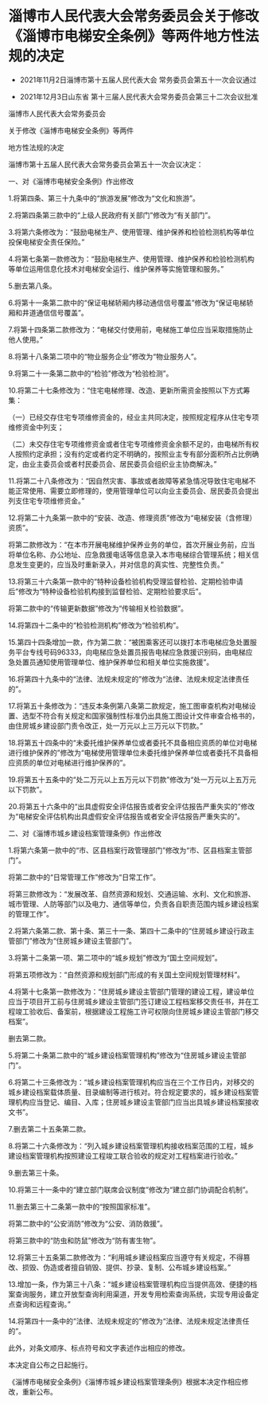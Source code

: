 # 淄博市人民代表大会常务委员会关于修改《淄博市电梯安全条例》等两件地方性法规的决定

- 2021年11月2日淄博市第十五届人民代表大会
  常务委员会第五十一次会议通过

- 2021年12月3日山东省
  第十三届人民代表大会常务委员会第三十二次会议批准

<!-- INFO END -->

淄博市人民代表大会常务委员会

关于修改《淄博市电梯安全条例》等两件

地方性法规的决定

淄博市第十五届人民代表大会常务委员会第五十一次会议决定：

一、对《淄博市电梯安全条例》作出修改

1.将第四条、第三十九条中的“旅游发展”修改为“文化和旅游”。

2.将第四条第三款中的“上级人民政府有关部门”修改为“有关部门”。

3.将第六条修改为：“鼓励电梯生产、使用管理、维护保养和检验检测机构等单位投保电梯安全责任保险。”

4.将第七条第一款修改为：“鼓励电梯生产、使用管理、维护保养和检验检测机构等单位运用信息化技术对电梯安全运行、维护保养等实施管理和服务。”

5.删去第八条。

6.将第十一条第二款中的“保证电梯轿厢内移动通信信号覆盖”修改为“保证电梯轿厢和井道通信信号覆盖”。

7.将第十四条第二款修改为：“电梯交付使用前，电梯施工单位应当采取措施防止他人使用。”

8.将第十八条第二项中的“物业服务企业”修改为“物业服务人”。

9.将第二十一条第二款中的“检验”修改为“检验检测”。

10.将第二十七条修改为：“住宅电梯修理、改造、更新所需资金按照以下方式筹集：

（一）已经交存住宅专项维修资金的，经业主共同决定，按照规定程序从住宅专项维修资金中列支；

（二）未交存住宅专项维修资金或者住宅专项维修资金余额不足的，由电梯所有权人按照约定承担；没有约定或者约定不明确的，按照业主专有部分面积所占比例确定，由业主委员会或者村民委员会、居民委员会组织业主协商解决。”

11.将第二十八条修改为：“因自然灾害、事故或者故障等紧急情况导致住宅电梯不能正常使用、需要立即修理的，使用管理单位可以向业主委员会、居民委员会提出列支住宅专项维修资金。”

12.将第二十九条第一款中的“安装、改造、修理资质”修改为“电梯安装（含修理）资质”。

将第二款修改为：“在本市开展电梯维护保养业务的单位，首次开展业务前，应当将单位名称、办公地址、应急救援电话等信息录入本市电梯综合管理系统；相关信息发生变更的，应当及时重新录入，并对信息的真实性、完整性负责。”

13.将第三十六条第一款中的“特种设备检验机构受理监督检验、定期检验申请后”修改为“特种设备检验机构接到监督检验、定期检验要求后”。

将第二款中的“传输更新数据”修改为“传输相关检验数据”。

14.将第四十二条中的“检验检测机构”修改为“检验机构”。

15.第四十四条增加一款，作为第二款：“被困乘客还可以拨打本市电梯应急处置服务平台专线号码96333，向电梯应急处置员报告电梯应急救援识别码，由电梯应急处置员通知使用管理单位、维护保养单位和相关单位实施救援”。

16.将第四十九条中的“法律、法规未规定的”修改为“法律、法规未规定法律责任的”。

17.将第五十条修改为：“违反本条例第八条第二款规定，施工图审查机构对电梯设置、选型不符合有关规定和国家强制性标准仍出具施工图设计文件审查合格书的，由住房城乡建设部门责令改正，处一万元以上三万元以下罚款。”

18.将第五十四条中的“未委托维护保养单位或者委托不具备相应资质的单位对电梯进行维护保养的”修改为“电梯使用管理单位未委托维护保养单位或者委托不具备相应资质的单位对电梯进行维护保养的”。

19.将第五十五条中的“处二万元以上五万元以下罚款”修改为“处一万元以上五万元以下罚款”。

20.将第五十六条中的“出具虚假安全评估报告或者安全评估报告严重失实的”修改为“电梯安全评估机构出具虚假安全评估报告或者安全评估报告严重失实的”。

二、对《淄博市城乡建设档案管理条例》作出修改

1.将第六条第一款中的“市、区县档案行政管理部门”修改为“市、区县档案主管部门”。

将第二款中的“日常管理工作”修改为“日常工作”。

将第三款修改为：“发展改革、自然资源和规划、交通运输、水利、文化和旅游、城市管理、人防等部门以及电力、通信等单位，负责各自职责范围内城乡建设档案的管理工作”。

2.将第六条第二款、第十条、第三十一条、第四十二条中的“住房城乡建设行政主管部门”修改为“住房城乡建设主管部门”。

3.将第十二条第一项、第二项中的“城乡规划”修改为“国土空间规划”。

将第五项修改为：“自然资源和规划部门形成的有关国土空间规划管理材料”。

4.将第十七条第一款修改为：“住房城乡建设主管部门管理的建设工程，建设单位应当于项目开工前与住房城乡建设主管部门签订建设工程档案移交责任书，并在工程竣工验收后、备案前，根据建设工程施工许可权限向住房城乡建设主管部门移交档案”。

删去第二款。

5.将第二十条第二款中的“城乡建设档案管理机构”修改为“住房城乡建设主管部门”。

6.将第二十三条修改为：“城乡建设档案管理机构应当在三个工作日内，对移交的城乡建设档案载体质量、目录编制等进行核对。符合规定要求的，城乡建设档案管理机构应当登记、编目、入库；住房城乡建设主管部门应当出具城乡建设档案接收文书”。

7.删去第二十五条第二款。

8.将第二十六条修改为：“列入城乡建设档案管理机构接收档案范围的工程，城乡建设档案管理机构按照建设工程竣工联合验收的规定对工程档案进行验收。”

9.删去第三十条。

10.将第三十一条中的“建立部门联席会议制度”修改为“建立部门协调配合机制”。

11.删去第三十二条第一款中的“按照国家标准”。

将第二款中的“公安消防”修改为“公安、消防救援”。

将第三款中的“防虫和防鼠”修改为“防有害生物”。

12.将第三十五条第二款修改为：“利用城乡建设档案应当遵守有关规定，不得篡改、损毁、伪造或者擅自销毁、提供、抄录、复制、公布城乡建设档案。”

13.增加一条，作为第三十八条：“城乡建设档案管理机构应当提供高效、便捷的档案查询服务，建立开放型查询利用渠道，开发专用检索查询系统，实现专用设备定点查询和远程查询。”

14.将第四十一条中的“法律、法规未规定的”修改为“法律、法规未规定法律责任的”。

此外，对条文顺序、标点符号和文字表述作出相应的修改。

本决定自公布之日起施行。

《淄博市电梯安全条例》《淄博市城乡建设档案管理条例》根据本决定作相应修改，重新公布。
